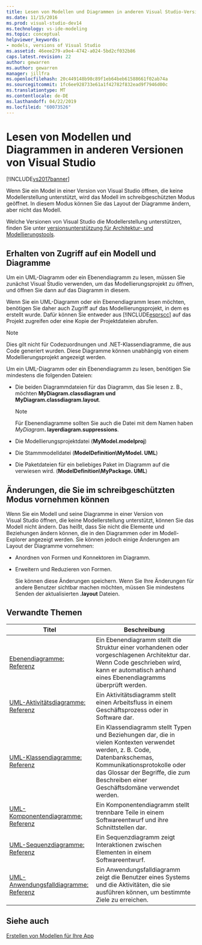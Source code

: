 ```yaml
---
title: Lesen von Modellen und Diagrammen in anderen Visual Studio-Versionen | Microsoft-Dokumentation
ms.date: 11/15/2016
ms.prod: visual-studio-dev14
ms.technology: vs-ide-modeling
ms.topic: conceptual
helpviewer_keywords:
- models, versions of Visual Studio
ms.assetid: 46eee279-a9e4-4742-a024-5bd2cf032b86
caps.latest.revision: 22
author: gewarren
ms.author: gewarren
manager: jillfra
ms.openlocfilehash: 20c449148b98c89f1eb64beb61588661f02ab74a
ms.sourcegitcommit: 1fc6ee928733e61a1f42782f832ead9f7946d00c
ms.translationtype: MT
ms.contentlocale: de-DE
ms.lasthandoff: 04/22/2019
ms.locfileid: "60073526"
---
```

# <a name="read-models-and-diagrams-in-other-visual-studio-editions"></a>Lesen von Modellen und Diagrammen in anderen Versionen von Visual Studio
[!INCLUDE[vs2017banner](../includes/vs2017banner.md)]

Wenn Sie ein Model in einer Version von Visual Studio öffnen, die keine Modellerstellung unterstützt, wird das Modell im schreibgeschützten Modus geöffnet. In diesem Modus können Sie das Layout der Diagramme ändern, aber nicht das Modell.  
  
 Welche Versionen von Visual Studio die Modellerstellung unterstützen, finden Sie unter [versionsunterstützung für Architektur- und Modellierungstools](../modeling/what-s-new-for-design-in-visual-studio.md#VersionSupport).  
  
## <a name="obtaining-access-to-a-model-and-diagrams"></a>Erhalten von Zugriff auf ein Modell und Diagramme  
 Um ein UML-Diagramm oder ein Ebenendiagramm zu lesen, müssen Sie zunächst Visual Studio verwenden, um das Modellierungsprojekt zu öffnen, und öffnen Sie dann auf das Diagramm in diesem.  
  
 Wenn Sie ein UML-Diagramm oder ein Ebenendiagramm lesen möchten, benötigen Sie daher auch Zugriff auf das Modellierungsprojekt, in dem es erstellt wurde. Dafür können Sie entweder aus [!INCLUDE[esprscc](../includes/esprscc-md.md)] auf das Projekt zugreifen oder eine Kopie der Projektdateien abrufen.  
  
> [!NOTE]
>  Dies gilt nicht für Codezuordnungen und .NET-Klassendiagramme, die aus Code generiert wurden. Diese Diagramme können unabhängig von einem Modellierungsprojekt angezeigt werden.  
  
 Um ein UML-Diagramm oder ein Ebenendiagramm zu lesen, benötigen Sie mindestens die folgenden Dateien:  
  
- Die beiden Diagrammdateien für das Diagramm, das Sie lesen z. B., möchten **MyDiagram.classdiagram und MyDiagram.classdiagram.layout**.  
  
    > [!NOTE]
    >  Für Ebenendiagramme sollten Sie auch die Datei mit dem Namen haben _MyDiagram_**. layerdiagram.suppressions**.  
  
- Die Modellierungsprojektdatei (**MyModel.modelproj**)  
  
- Die Stammmodelldatei (**ModelDefinition\MyModel. UML**)  
  
- Die Paketdateien für ein beliebiges Paket im Diagramm auf die verwiesen wird. (**ModelDefinition\MyPackage. UML**)  
  
## <a name="changes-that-you-can-make-in-read-only-mode"></a>Änderungen, die Sie im schreibgeschützten Modus vornehmen können  
 Wenn Sie ein Modell und seine Diagramme in einer Version von Visual Studio öffnen, die keine Modellerstellung unterstützt, können Sie das Modell nicht ändern. Das heißt, dass Sie nicht die Elemente und Beziehungen ändern können, die in den Diagrammen oder im Modell-Explorer angezeigt werden. Sie können jedoch einige Änderungen am Layout der Diagramme vornehmen:  
  
- Anordnen von Formen und Konnektoren im Diagramm.  
  
- Erweitern und Reduzieren von Formen.  
  
  Sie können diese Änderungen speichern. Wenn Sie Ihre Änderungen für andere Benutzer sichtbar machen möchten, müssen Sie mindestens Senden der aktualisierten **.layout** Dateien.  
  
## <a name="RelatedTopics"></a> Verwandte Themen  
  
|Titel|Beschreibung|  
|-----------|-----------------|  
|[Ebenendiagramme: Referenz](../modeling/layer-diagrams-reference.md)|Ein Ebenendiagramm stellt die Struktur einer vorhandenen oder vorgeschlagenen Architektur dar. Wenn Code geschrieben wird, kann er automatisch anhand eines Ebenendiagramms überprüft werden.|  
|[UML-Aktivitätsdiagramme: Referenz](../modeling/uml-activity-diagrams-reference.md)|Ein Aktivitätsdiagramm stellt einen Arbeitsfluss in einem Geschäftsprozess oder in Software dar.|  
|[UML-Klassendiagramme: Referenz](../modeling/uml-class-diagrams-reference.md)|Ein Klassendiagramm stellt Typen und Beziehungen dar, die in vielen Kontexten verwendet werden, z. B. Code, Datenbankschemas, Kommunikationsprotokolle oder das Glossar der Begriffe, die zum Beschreiben einer Geschäftsdomäne verwendet werden.|  
|[UML-Komponentendiagramme: Referenz](../modeling/uml-component-diagrams-reference.md)|Ein Komponentendiagramm stellt trennbare Teile in einem Softwareentwurf und ihre Schnittstellen dar.|  
|[UML-Sequenzdiagramme: Referenz](../modeling/uml-sequence-diagrams-reference.md)|Ein Sequenzdiagramm zeigt Interaktionen zwischen Elementen in einem Softwareentwurf.|  
|[UML-Anwendungsfalldiagramme: Referenz](../modeling/uml-use-case-diagrams-reference.md)|Ein Anwendungsfalldiagramm zeigt die Benutzer eines Systems und die Aktivitäten, die sie ausführen können, um bestimmte Ziele zu erreichen.|  
  
## <a name="see-also"></a>Siehe auch  
 [Erstellen von Modellen für Ihre App](../modeling/create-models-for-your-app.md)

